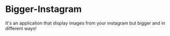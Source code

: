 # Bigger-Instagram

It's an application that display images from your instagram but bigger and in different ways!